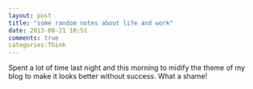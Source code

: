 ```yaml
---
layout: post
title: "some random notes about life and work"
date: 2013-08-21 10:51
comments: true
categories:Think
---
```

Spent a lot of time last night and this morning to midify the theme of my blog to make it looks better without success.
What a shame!
